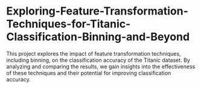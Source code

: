 # Exploring-Feature-Transformation-Techniques-for-Titanic-Classification-Binning-and-Beyond
This project explores the impact of feature transformation techniques, including binning, on the classification accuracy of the Titanic dataset. By analyzing and comparing the results, we gain insights into the effectiveness of these techniques and their potential for improving classification accuracy.
